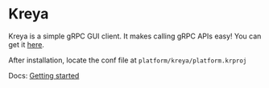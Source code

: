 # Kreya

Kreya is a simple gRPC GUI client. It makes calling gRPC APIs easy!
You can get it [here](https://kreya.app/downloads/).

After installation, locate the conf file at `platform/kreya/platform.krproj`

Docs:  [Getting started](https://kreya.app/docs/getting-started/)

